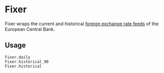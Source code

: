 Fixer
====

Fixer wraps the current and historical [foreign exchange rate feeds](http://www.ecb.europa.eu/stats/exchange/eurofxref/html/index.en.html) of the European Central Bank.

Usage
-----

    Fixer.daily
    Fixer.historical_90
    Fixer.historical

